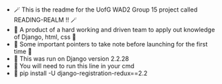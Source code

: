 - 🪄 This is the readme for the UofG WAD2 Group 15 project called READING-REALM !! 🪄
- 📔 A product of a hard working and driven team to apply out knowledge of Django, html, css 📔
- 📔 Some important pointers to take note before launching for the first time 📔
- 🔮 This was run on Django version 2.2.28
- 🔮 You will need to run this line in your cmd 
- 🔮 pip install -U django-registration-redux==2.2
